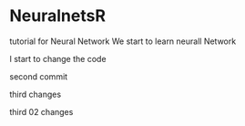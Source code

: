 # NeuralnetsR
tutorial for Neural Network
We start to learn neurall Network

I start to change the code

second commit

third changes

third 02 changes

